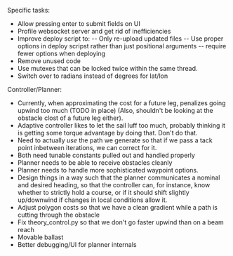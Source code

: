 Specific tasks:
 - Allow pressing enter to submit fields on UI
 - Profile websocket server and get rid of inefficiencies
 - Improve deploy script to:
 -- Only re-upload updated files
 -- Use proper options in deploy scripst rather than just positional arguments
 -- require fewer options when deploying
 - Remove unused code
 - Use mutexes that can be locked twice within the same thread.
 - Switch over to radians instead of degrees for lat/lon

Controller/Planner:
 - Currently, when approximating the cost for a future leg, penalizes going upwind too much (TODO in place)
    (Also, shouldn't be looking at the obstacle clost of a future leg either).
 - Adaptive controller likes to let the sail luff too much, probably thinking it is getting some
   torque advantage by doing that. Don't do that.
 - Need to actually *use* the path we generate so that if we pass a
   tack point inbetween iterations, we can correct for it.
 - Both need tunable constants pulled out and handled properly
 - Planner needs to be able to receive obstacles cleanly
 - Planner needs to handle more sophisticated waypoint options.
 - Design things in a way such that the planner communicates a nominal
   and desired heading, so that the controller can, for instance, know
   whether to strictly hold a course, or if it should shift slightly
   up/downwind if changes in local conditions allow it.
 - Adjust polygon costs so that we have a clean gradient while a path is cutting through the obstacle
 - Fix theory_control.py so that we don't go faster upwind than on a beam reach
 - Movable ballast
 - Better debugging/UI for planner internals
